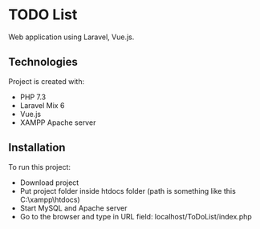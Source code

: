 # TODO List
Web application using Laravel, Vue.js.
	
## Technologies
Project is created with:
* PHP 7.3
* Laravel Mix 6
* Vue.js
* XAMPP Apache server
	
## Installation
To run this project:

* Download project
* Put project folder inside htdocs folder (path is something like this C:\xampp\htdocs)
* Start MySQL and Apache server
* Go to the browser and type in URL field: localhost/ToDoList/index.php
